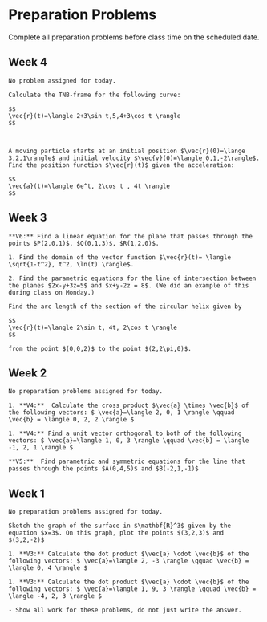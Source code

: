 Preparation Problems
============================


Complete all preparation problems before class time on the scheduled date.


## Week 4

```{dropdown} Day 4A: Monday, September 18th
No problem assigned for today.

```



```{dropdown} Day 4B: Wednesday, September 20th
Calculate the TNB-frame for the following curve:

$$
\vec{r}(t)=\langle 2+3\sin t,5,4+3\cos t \rangle
$$



```

```{dropdown} Day 4C: Friday, September 22nd
A moving particle starts at an initial position $\vec{r}(0)=\lange 3,2,1\rangle$ and initial velocity $\vec{v}(0)=\langle 0,1,-2\rangle$. Find the position function $\vec{r}(t)$ given the acceleration:

$$
\vec{a}(t)=\langle 6e^t, 2\cos t , 4t \rangle
$$

```




## Week 3

```{dropdown} Day 3A: Monday, September 11th
**V6:** Find a linear equation for the plane that passes through the points $P(2,0,1)$, $Q(0,1,3)$, $R(1,2,0)$.

```

```{dropdown} Day 3B: Wednesday, September 13th
1. Find the domain of the vector function $\vec{r}(t)= \langle \sqrt{1-t^2}, t^2, \ln(t) \rangle$.

2. Find the parametric equations for the line of intersection between the planes $2x-y+3z=5$ and $x+y-2z = 8$. (We did an example of this during class on Monday.)

```

```{dropdown} Day 3C: Friday, September 15th
Find the arc length of the section of the circular helix given by

$$
\vec{r}(t)=\langle 2\sin t, 4t, 2\cos t \rangle
$$

from the point $(0,0,2)$ to the point $(2,2\pi,0)$.

```


## Week 2

```{dropdown} Day 2A: Monday, September 4th
No preparation problems assigned for today.

```

```{dropdown} Day 2B: Wednesday, September 6th
1. **V4:**  Calculate the cross product $\vec{a} \times \vec{b}$ of the following vectors: $ \vec{a}=\langle 2, 0, 1 \rangle \qquad \vec{b} = \langle 0, 2, 2 \rangle $

1. **V4:** Find a unit vector orthogonal to both of the following vectors: $ \vec{a}=\langle 1, 0, 3 \rangle \qquad \vec{b} = \langle -1, 2, 1 \rangle $

```

```{dropdown} Day 2C: Friday, September 8th
**V5:**  Find parametric and symmetric equations for the line that passes through the points $A(0,4,5)$ and $B(-2,1,-1)$ 

```



## Week 1

```{dropdown} Day 1A: Monday, August 28th
No preparation problems assigned for today.

```

```{dropdown} Day 1B: Wednesday, August 30th
Sketch the graph of the surface in $\mathbf{R}^3$ given by the equation $x=3$. On this graph, plot the points $(3,2,3)$ and $(3,2,-2)$

```

```{dropdown} Day 1C: Friday, September 1st
1. **V3:** Calculate the dot product $\vec{a} \cdot \vec{b}$ of the following vectors: $ \vec{a}=\langle 2, -3 \rangle \qquad \vec{b} = \langle 0, 4 \rangle $

1. **V3:** Calculate the dot product $\vec{a} \cdot \vec{b}$ of the following vectors: $ \vec{a}=\langle 1, 9, 3 \rangle \qquad \vec{b} = \langle -4, 2, 3 \rangle $

- Show all work for these problems, do not just write the answer.

```